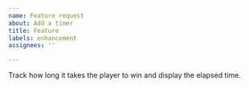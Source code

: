 ```yaml
---
name: Feature request
about: Add a timer
title: Feature
labels: enhancement
assignees: ''

---
```


Track how long it takes the player to win and display the elapsed time.
